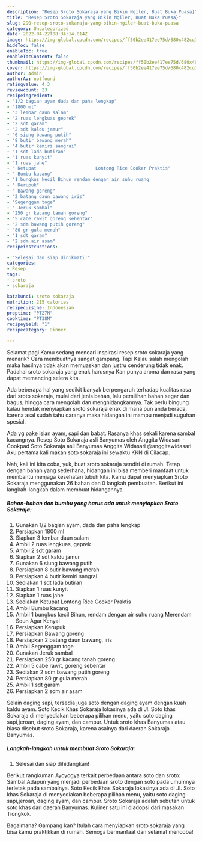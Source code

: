 ```yaml
---
description: "Resep Sroto Sokaraja yang Bikin Ngiler, Buat Buka Puasa}"
title: "Resep Sroto Sokaraja yang Bikin Ngiler, Buat Buka Puasa}"
slug: 290-resep-sroto-sokaraja-yang-bikin-ngiler-buat-buka-puasa
category: Uncategorized
date: 2022-04-22T08:34:14.014Z
image: https://img-global.cpcdn.com/recipes/ff50b2ee417ee75d/680x482cq70/sroto-sokaraja-foto-resep-utama.jpg
hideToc: false
enableToc: true
enableTocContent: false
thumbnail: https://img-global.cpcdn.com/recipes/ff50b2ee417ee75d/680x482cq70/sroto-sokaraja-foto-resep-utama.jpg
cover: https://img-global.cpcdn.com/recipes/ff50b2ee417ee75d/680x482cq70/sroto-sokaraja-foto-resep-utama.jpg
author: Admin
authorAv: notfound
ratingvalue: 4.3
reviewcount: 23
recipeingredient:
- "1/2 bagian ayam dada dan paha lengkap"
- "1800 ml"
- "3 lembar daun salam"
- "2 ruas lengkuas geprek"
- "2 sdt garam"
- "2 sdt kaldu jamur"
- "6 siung bawang putih"
- "8 butir bawang merah"
- "4 butir kemiri sangrai"
- "1 sdt lada butiran"
- "1 ruas kunyit"
- "1 ruas jahe"
- " Ketupat                      Lontong Rice Cooker Praktis"
- " Bumbu kacang"
- "1 bungkus kecil Bihun rendam dengan air suhu ruang                      Merendam Soun Agar Kenyal"
- " Kerupuk"
- " Bawang goreng"
- "2 batang daun bawang iris"
- "Segenggam toge"
- " Jeruk sambal"
- "250 gr kacang tanah goreng"
- "5 cabe rawit goreng sebentar"
- "2 sdm bawang putih goreng"
- "80 gr gula merah"
- "1 sdt garam"
- "2 sdm air asam"
recipeinstructions:

- "Selesai dan siap dinikmati!"
categories:
- Resep
tags:
- sroto
- sokaraja

katakunci: sroto sokaraja 
nutrition: 215 calories
recipecuisine: Indonesian
preptime: "PT27M"
cooktime: "PT38M"
recipeyield: "1"
recipecategory: Dinner

---
```



Selamat pagi Kamu sedang mencari inspirasi resep sroto sokaraja yang menarik? Cara membuatnya sangat gampang. Tapi Kalau salah mengolah maka hasilnya tidak akan memuaskan dan justru cenderung tidak enak. Padahal sroto sokaraja yang enak harusnya Kan punya aroma dan rasa yang dapat memancing selera kita.


Ada beberapa hal yang sedikit banyak berpengaruh terhadap kualitas rasa dari sroto sokaraja, mulai dari jenis bahan, lalu pemilihan bahan segar dan bagus, hingga cara mengolah dan menghidangkannya. Tak perlu bingung kalau hendak menyiapkan sroto sokaraja enak di mana pun anda berada, karena asal sudah tahu caranya maka hidangan ini mampu menjadi suguhan spesial.

Ada yg pake isian ayam, sapi dan babat. Rasanya khas sekali karena sambal kacangnya. Resep Soto Sokaraja asli Banyumas oleh Anggita Widasari - Cookpad Soto Sokaraja asli Banyumas Anggita Widasari @anggitawidasari Aku pertama kali makan soto sokaraja ini sewaktu KKN di Cilacap.


Nah, kali ini kita coba, yuk, buat sroto sokaraja sendiri di rumah. Tetap dengan bahan yang sederhana, hidangan ini bisa memberi manfaat untuk membantu menjaga kesehatan tubuh kita. Kamu dapat menyiapkan Sroto Sokaraja menggunakan 26 bahan dan 0 langkah pembuatan. Berikut ini langkah-langkah dalam membuat hidangannya.

<!--inarticleads1-->

##### Bahan-bahan dan bumbu yang harus ada untuk menyiapkan Sroto Sokaraja:

1. Gunakan 1/2 bagian ayam, dada dan paha lengkap
1. Persiapkan 1800 ml
1. Siapkan 3 lembar daun salam
1. Ambil 2 ruas lengkuas, geprek
1. Ambil 2 sdt garam
1. Siapkan 2 sdt kaldu jamur
1. Gunakan 6 siung bawang putih
1. Persiapkan 8 butir bawang merah
1. Persiapkan 4 butir kemiri sangrai
1. Sediakan 1 sdt lada butiran
1. Siapkan 1 ruas kunyit
1. Siapkan 1 ruas jahe
1. Sediakan  Ketupat                      Lontong Rice Cooker Praktis
1. Ambil  Bumbu kacang
1. Ambil 1 bungkus kecil Bihun, rendam dengan air suhu ruang                      Merendam Soun Agar Kenyal
1. Persiapkan  Kerupuk
1. Persiapkan  Bawang goreng
1. Persiapkan 2 batang daun bawang, iris
1. Ambil Segenggam toge
1. Gunakan  Jeruk sambal
1. Persiapkan 250 gr kacang tanah goreng
1. Ambil 5 cabe rawit, goreng sebentar
1. Sediakan 2 sdm bawang putih goreng
1. Persiapkan 80 gr gula merah
1. Ambil 1 sdt garam
1. Persiapkan 2 sdm air asam


Selain daging sapi, tersedia juga soto dengan daging ayam dengan kuah kaldu ayam. Soto Kecik Khas Sokaraja lokasinya ada di Jl. Soto khas Sokaraja di menyediakan beberapa pilihan menu, yaitu soto daging sapi,jeroan, daging ayam, dan campur. Untuk sroto khas Banyumas atau biasa disebut sroto Sokaraja, karena asalnya dari daerah Sokaraja Banyumas. 

<!--inarticleads2-->

##### Langkah-langkah untuk membuat Sroto Sokaraja:


1. Selesai dan siap dihidangkan!

Berikut rangkuman Ayoyogya terkait perbedaan antara soto dan sroto: Sambal Adapun yang menjadi perbedaan sroto dengan soto pada umumnya terletak pada sambalnya. Soto Kecik Khas Sokaraja lokasinya ada di Jl. Soto khas Sokaraja di menyediakan beberapa pilihan menu, yaitu soto daging sapi,jeroan, daging ayam, dan campur. Sroto Sokaraja adalah sebutan untuk soto khas dari daerah Banyumas. Kuliner satu ini diadopsi dari masakan Tiongkok. 

Bagaimana? Gampang kan? Itulah cara menyiapkan sroto sokaraja yang bisa kamu praktikkan di rumah. Semoga bermanfaat dan selamat mencoba!
